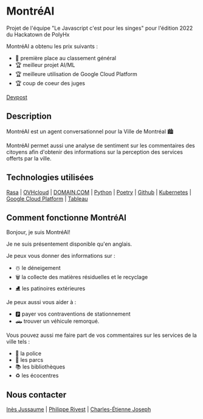 # MontréAI
Projet de l'équipe "Le Javascript c'est pour les singes" pour l'édition 2022 du Hackatown de PolyHx

MontréAI a obtenu les prix suivants :
- 🥇 première place au classement général
- 🏆 meilleur projet AI/ML
- 🏆 meilleure utilisation de Google Cloud Platform
- 🏆 coup de coeur des juges

[Devpost](https://devpost.com/software/montreai)

## Description
MontréAI est un agent conversationnel pour la Ville de Montréal 🏙️

MontréAI permet aussi une analyse de sentiment sur les commentaires des citoyens afin d'obtenir des informations sur la perception des services offerts par la ville.

## Technologies utilisées
[Rasa](https://rasa.com) |
[OVHcloud](https://www.ovhcloud.com/fr-ca/) |
[DOMAIN.COM](https://www.domain.com) |
[Python](https://www.python.org) |
[Poetry](https://python-poetry.org) |
[Github](https://github.com) |
[Kubernetes](https://kubernetes.io/fr/) |
[Google Cloud Platform](https://cloud.google.com) |
[Tableau](https://www.tableau.com)

## Comment fonctionne MontréAI

Bonjour, je suis MontréAI!

Je ne suis présentement disponible qu'en anglais.

Je peux vous donner des informations sur :
- ☃️ le déneigement
- 🗑️ la collecte des matières résiduelles et le recyclage
- ⛸️ les patinoires extérieures

Je peux aussi vous aider à :
- 🅿️ payer vos contraventions de stationnement
- 🛻 trouver un véhicule remorqué.

Vous pouvez aussi me faire part de vos commentaires sur les services de la ville tels :
- 👮 la police
- 🌳 les parcs
- ‍📚 les bibliothèques
- ♻️ les écocentres

## Nous contacter
[Inès Jussaume](https://www.linkedin.com/in/ines-jussaume/) |
[Philippe Rivest](https://www.linkedin.com/in/philippe-rivest/) |
[Charles-Étienne Joseph](https://www.linkedin.com/in/charles-etienne-joseph/)
